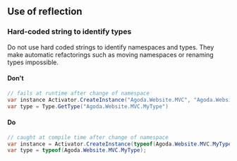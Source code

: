 ## Use of reflection

### Hard-coded string to identify types 
Do not use hard coded strings to identify namespaces and types. They make automatic refactorings such as moving namespaces or renaming types impossible.

#### Don't

```c#
// fails at runtime after change of namespace 
var instance Activator.CreateInstance("Agoda.Website.MVC", "Agoda.Website.MVC.MyType");
var type = Type.GetType("Agoda.Website.MVC.MyType")
```

#### Do

```c#
// caught at compile time after change of namespace 
var instance = Activator.CreateInstance(typeof(Agoda.Website.MVC.MyType));
var type = typeof(Agoda.Website.MVC.MyType);
```